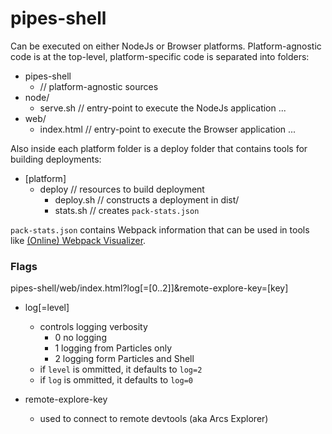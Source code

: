 # pipes-shell

Can be executed on either NodeJs or Browser platforms. Platform-agnostic code is at the top-level, platform-specific code is separated into folders:

- pipes-shell
  * // platform-agnostic sources
- node/
  - serve.sh // entry-point to execute the NodeJs application
  ...
- web/
  - index.html // entry-point to execute the Browser application
  ...

Also inside each platform folder is a deploy folder that contains tools for building deployments:

- [platform]
  - deploy // resources to build deployment
    - deploy.sh // constructs a deployment in dist/
    - stats.sh // creates `pack-stats.json`

`pack-stats.json` contains Webpack information that can be used in tools like [(Online) Webpack Visualizer](https://chrisbateman.github.io/webpack-visualizer/).

### Flags

pipes-shell/web/index.html?log[=[0..2]]&remote-explore-key=[key]

- log[=level]
  - controls logging verbosity
    - 0 no logging
    - 1 logging from Particles only
    - 2 logging form Particles and Shell
  - if `level` is ommitted, it defaults to `log=2`
  - if `log` is ommitted, it defaults to `log=0`

- remote-explore-key
  - used to connect to remote devtools (aka Arcs Explorer)
